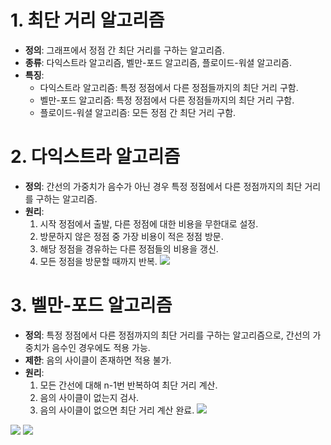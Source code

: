 # 1. 최단 거리 알고리즘

- **정의**: 그래프에서 정점 간 최단 거리를 구하는 알고리즘.
- **종류**: 다익스트라 알고리즘, 벨만-포드 알고리즘, 플로이드-워셜 알고리즘.
- **특징**:
    - 다익스트라 알고리즘: 특정 정점에서 다른 정점들까지의 최단 거리 구함.
    - 벨만-포드 알고리즘: 특정 정점에서 다른 정점들까지의 최단 거리 구함.
    - 플로이드-워셜 알고리즘: 모든 정점 간 최단 거리 구함.

# 2. 다익스트라 알고리즘

- **정의**: 간선의 가중치가 음수가 아닌 경우 특정 정점에서 다른 정점까지의 최단 거리를 구하는 알고리즘.
- **원리**:
    1. 시작 정점에서 출발, 다른 정점에 대한 비용을 무한대로 설정.
    2. 방문하지 않은 정점 중 가장 비용이 적은 정점 방문.
    3. 해당 정점을 경유하는 다른 정점들의 비용을 갱신.
    4. 모든 정점을 방문할 때까지 반복.
    ![](https://i.imgur.com/a8ahd3P.png)


# 3. 벨만-포드 알고리즘

- **정의**: 특정 정점에서 다른 정점까지의 최단 거리를 구하는 알고리즘으로, 간선의 가중치가 음수인 경우에도 적용 가능.
- **제한**: 음의 사이클이 존재하면 적용 불가.
- **원리**:
    1. 모든 간선에 대해 n-1번 반복하여 최단 거리 계산.
    2. 음의 사이클이 없는지 검사.
    3. 음의 사이클이 없으면 최단 거리 계산 완료.
![](https://i.imgur.com/RVkk0lM.png)

![](https://i.imgur.com/FSdEa9u.png)
![](https://i.imgur.com/Se3Hz4b.png)
